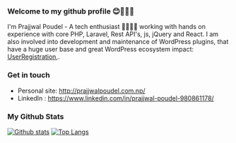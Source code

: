 ### Welcome to my github profile 😊🙋‍♂️👋

I'm Prajjwal Poudel - A tech enthusiast 👨‍💻👨‍💻 working with hands on experience with core PHP, Laravel, Rest API's, js, jQuery and React. I am also involved into development and maintenance of WordPress plugins, that have a huge user base and great WordPress ecosystem impact: [UserRegistration](https://wpeverest.com/wordpress-plugins/user-registration),.

### Get in touch
- Personal site: http://prajjwalpoudel.com.np/
- LinkedIn : https://www.linkedin.com/in/prajjwal-poudel-980861178/

### My Github Stats
[![Github stats](https://github-readme-stats.vercel.app/api?username=iamprazol&show_icons=true&include_all_commits=true&hide=stars&line_height=24)](https://github.com/anuraghazra/github-readme-stats)
[![Top Langs](https://github-readme-stats.vercel.app/api/top-langs/?username=iamprazol&layout=compact)](https://github.com/anuraghazra/github-readme-stats)
